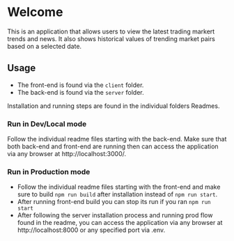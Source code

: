 # Welcome

This is an application that allows users to view the latest trading markert trends and news. It also shows historical values of trending market pairs based on a selected date. 

## Usage

- The front-end is found via the `client` folder.
- The back-end is found via the `server` folder.

Installation and running steps are found in the individual folders Readmes.

### Run in Dev/Local mode
Follow the individual readme files starting with the back-end. Make sure that both back-end and front-end are running then can access the application via any browser at http://localhost:3000/.

### Run in Production mode
- Follow the individual readme files starting with the front-end and make sure to build `npm run build` after installation instead of `npm run start`. 
- After running front-end build you can stop its run if you ran `npm run start`
- After following the server installation process and running prod flow found in the readme, you can access the application via any browser at http://localhost:8000 or any specified port via .env.
